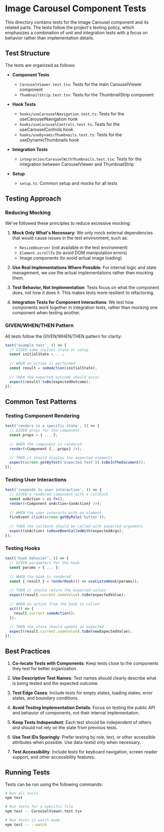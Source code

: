 # Image Carousel Component Tests

This directory contains tests for the Image Carousel component and its related parts. The tests follow the project's testing policy, which emphasizes a combination of unit and integration tests with a focus on behavior rather than implementation details.

## Test Structure

The tests are organized as follows:

- **Component Tests**
  - `CarouselViewer.test.tsx`: Tests for the main CarouselViewer component
  - `ThumbnailStrip.test.tsx`: Tests for the ThumbnailStrip component

- **Hook Tests**
  - `hooks/useCarouselNavigation.test.ts`: Tests for the useCarouselNavigation hook
  - `hooks/useCarouselControls.test.ts`: Tests for the useCarouselControls hook
  - `hooks/useDynamicThumbnails.test.ts`: Tests for the useDynamicThumbnails hook

- **Integration Tests**
  - `integration/CarouselWithThumbnails.test.tsx`: Tests for the integration between CarouselViewer and ThumbnailStrip

- **Setup**
  - `setup.ts`: Common setup and mocks for all tests

## Testing Approach

### Reducing Mocking

We've followed these principles to reduce excessive mocking:

1. **Mock Only What's Necessary**: We only mock external dependencies that would cause issues in the test environment, such as:
   - `ResizeObserver` (not available in the test environment)
   - `Element.scrollTo` (to avoid DOM manipulation errors)
   - Image components (to avoid actual image loading)

2. **Use Real Implementations Where Possible**: For internal logic and state management, we use the actual implementations rather than mocking them.

3. **Test Behavior, Not Implementation**: Tests focus on what the component does, not how it does it. This makes tests more resilient to refactoring.

4. **Integration Tests for Component Interactions**: We test how components work together in integration tests, rather than mocking one component when testing another.

### GIVEN/WHEN/THEN Pattern

All tests follow the GIVEN/WHEN/THEN pattern for clarity:

```typescript
test('example test', () => {
  // GIVEN some initial state or setup
  const initialState = ...;
  
  // WHEN an action is performed
  const result = someAction(initialState);
  
  // THEN the expected outcome should occur
  expect(result).toBe(expectedOutcome);
});
```

## Common Test Patterns

### Testing Component Rendering

```typescript
test('renders in a specific state', () => {
  // GIVEN props for the component
  const props = { ... };
  
  // WHEN the component is rendered
  render(<Component {...props} />);
  
  // THEN it should display the expected elements
  expect(screen.getByText('Expected Text')).toBeInTheDocument();
});
```

### Testing User Interactions

```typescript
test('responds to user interaction', () => {
  // GIVEN a rendered component with a callback
  const onAction = vi.fn();
  render(<Component onAction={onAction} />);
  
  // WHEN the user interacts with an element
  fireEvent.click(screen.getByRole('button'));
  
  // THEN the callback should be called with expected arguments
  expect(onAction).toHaveBeenCalledWith(expectedArgs);
});
```

### Testing Hooks

```typescript
test('hook behavior', () => {
  // GIVEN parameters for the hook
  const params = { ... };
  
  // WHEN the hook is rendered
  const { result } = renderHook(() => useCustomHook(params));
  
  // THEN it should return the expected values
  expect(result.current.someValue).toBe(expectedValue);
  
  // WHEN an action from the hook is called
  act(() => {
    result.current.someAction();
  });
  
  // THEN the state should update as expected
  expect(result.current.someValue).toBe(newExpectedValue);
});
```

## Best Practices

1. **Co-locate Tests with Components**: Keep tests close to the components they test for better organization.

2. **Use Descriptive Test Names**: Test names should clearly describe what is being tested and the expected outcome.

3. **Test Edge Cases**: Include tests for empty states, loading states, error states, and boundary conditions.

4. **Avoid Testing Implementation Details**: Focus on testing the public API and behavior of components, not their internal implementation.

5. **Keep Tests Independent**: Each test should be independent of others and should not rely on the state from previous tests.

6. **Use Test IDs Sparingly**: Prefer testing by role, text, or other accessible attributes when possible. Use data-testid only when necessary.

7. **Test Accessibility**: Include tests for keyboard navigation, screen reader support, and other accessibility features.

## Running Tests

Tests can be run using the following commands:

```bash
# Run all tests
npm test

# Run tests for a specific file
npm test -- CarouselViewer.test.tsx

# Run tests in watch mode
npm test -- --watch
``` 